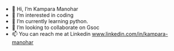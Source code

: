 - 👋 Hi, I’m Kampara Manohar
- 👀 I’m interested in coding
- 🌱 I’m currently learning python.
- 💞️ I’m looking to collaborate on Gsoc
- 📫 You can reach me at Linkedin www.linkedin.com/in/kampara-manohar
<!---
Manohar7781/Manohar7781 is a ✨ special ✨ repository because its `README.md` (this file) appears on your GitHub profile.
You can click the Preview link to take a look at your changes.
--->
